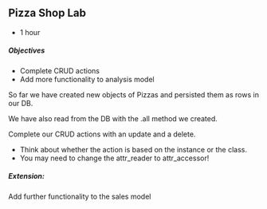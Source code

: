 ## Pizza Shop Lab

- 1 hour

##### Objectives

- Complete CRUD actions
- Add more functionality to analysis model

So far we have created new objects of Pizzas and persisted them as rows in our DB.

We have also read from the DB with the .all method we created.

Complete our CRUD actions with an update and a delete.

- Think about whether the action is based on the instance or the class.
- You may need to change the attr_reader to attr_accessor!

##### Extension:

Add further functionality to the sales model

